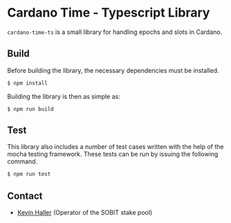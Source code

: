 # Cardano Time - Typescript Library

`cardano-time-ts` is a small library for handling epochs and slots in Cardano.

## Build

Before building the library, the necessary dependencies must be installed.

```bash
$ npm install
```

Building the library is then as simple as:

```
$ npm run build
```

## Test

This library also includes a number of test cases written with the
help of the mocha testing framework. These tests can be run by issuing
the following command.

```bash
$ npm run test
```

## Contact

* [Kevin Haller](kevin.haller@blockbllu.io) (Operator of the SOBIT stake pool)